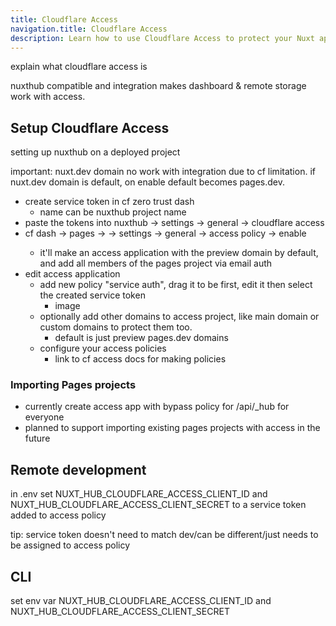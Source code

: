 ```yaml
---
title: Cloudflare Access
navigation.title: Cloudflare Access
description: Learn how to use Cloudflare Access to protect your Nuxt application deployed on Cloudflare Pages.
---
```


explain what cloudflare access is

nuxthub compatible and integration makes dashboard & remote storage work with access.

## Setup Cloudflare Access

setting up nuxthub on a deployed project

important: nuxt.dev domain no work with integration due to cf limitation. if nuxt.dev domain is default, on enable default becomes pages.dev.

- create service token in cf zero trust dash
  - name can be nuxthub project name
- paste the tokens into nuxthub -> settings -> general -> cloudflare access
- cf dash -> pages -> <project> -> settings -> general -> access policy -> enable
  - it'll make an access application with the preview domain by default, and add all members of the pages project via email auth
- edit access application
  - add new policy "service auth", drag it to be first, edit it then select the created service token
    - image
  - optionally add other domains to access project, like main domain or custom domains to protect them too.
    - default is just preview pages.dev domains
  - configure your access policies
    - link to cf access docs for making policies

### Importing Pages projects

- currently create access app with bypass policy for /api/_hub for everyone
- planned to support importing existing pages projects with access in the future

## Remote development

in .env set NUXT_HUB_CLOUDFLARE_ACCESS_CLIENT_ID and NUXT_HUB_CLOUDFLARE_ACCESS_CLIENT_SECRET to a service token added to access policy

tip: service token doesn't need to match dev/can be different/just needs to be assigned to access policy

## CLI

set env var NUXT_HUB_CLOUDFLARE_ACCESS_CLIENT_ID and NUXT_HUB_CLOUDFLARE_ACCESS_CLIENT_SECRET
